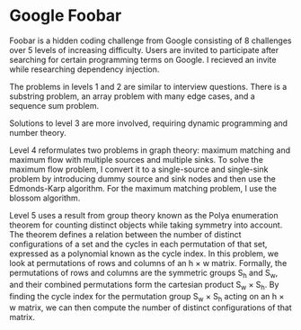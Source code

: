 # Google Foobar

Foobar is a hidden coding challenge from Google consisting of 8 challenges over 5 levels of increasing difficulty. Users are invited to participate after searching for certain programming terms on Google. I recieved an invite while researching dependency injection.

The problems in levels 1 and 2 are similar to interview questions. There is a substring problem, an array problem with many edge cases, and a sequence sum problem.

Solutions to level 3 are more involved, requiring dynamic programming and number theory.

Level 4 reformulates two problems in graph theory: maximum matching and maximum flow with multiple sources and multiple sinks. To solve the maximum flow problem, I convert it to a single-source and single-sink problem by introducing dummy source and sink nodes and then use the Edmonds-Karp algorithm. For the maximum matching problem, I use the blossom algorithm.

Level 5 uses a result from group theory known as the Polya enumeration theorem for counting distinct objects while taking symmetry into account. The theorem defines a relation between the number of distinct configurations of a set and the cycles in each permutation of that set, expressed as a polynomial known as the cycle index. In this problem, we look at permutations of rows and columns of an h × w matrix. Formally, the permutations of rows and columns are the symmetric groups S<sub>h</sub> and S<sub>w</sub>, and their combined permutations form the cartesian product S<sub>w</sub> × S<sub>h</sub>. By finding the cycle index for the permutation group S<sub>w</sub> × S<sub>h</sub> acting on an h × w matrix, we can then compute the number of distinct configurations of that matrix.
